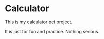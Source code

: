 # Calculator

This is my calculator pet project. 

It is just for fun and practice. Nothing serious. 
